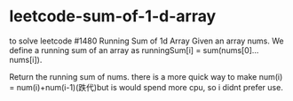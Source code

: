 # leetcode-sum-of-1-d-array
to solve leetcode #1480 Running Sum of 1d Array
Given an array nums. We define a running sum of an array as runningSum[i] = sum(nums[0]…nums[i]).

Return the running sum of nums.
there is a more quick way to make num(i) = num(i)+num(i-1)(跌代)but is would spend more cpu, so i didnt prefer use.
